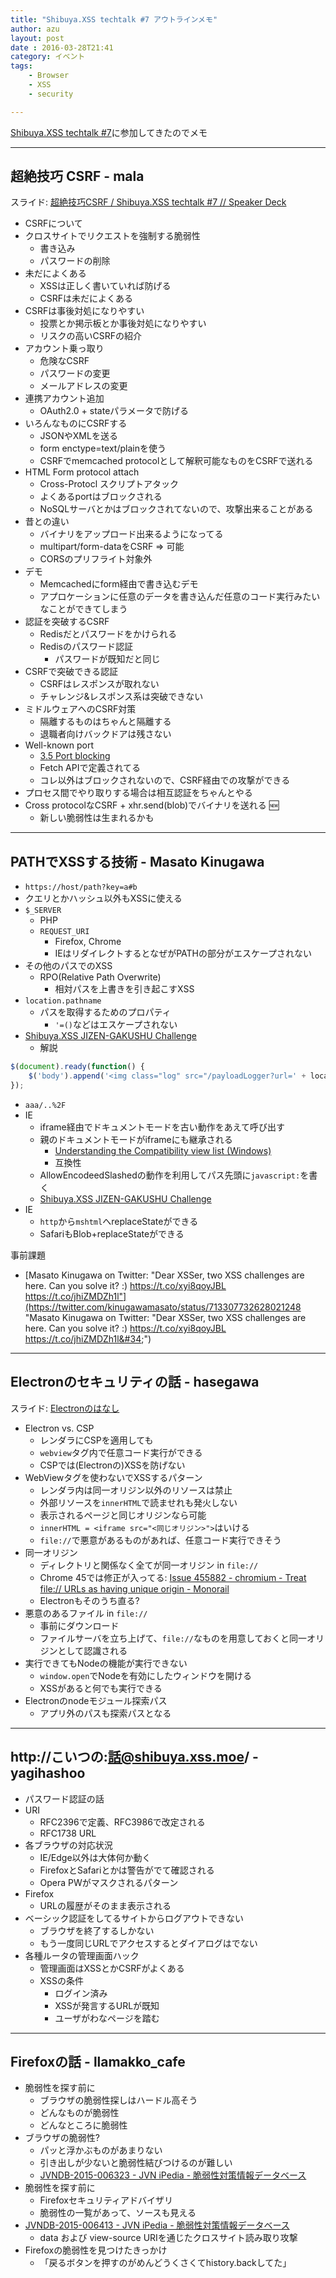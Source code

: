 ```yaml
---
title: "Shibuya.XSS techtalk #7 アウトラインメモ"
author: azu
layout: post
date : 2016-03-28T21:41
category: イベント
tags:
    - Browser
    - XSS
    - security

---
```


[Shibuya.XSS techtalk #7](http://shibuyaxss.connpass.com/event/28232/ "Shibuya.XSS techtalk #7")に参加してきたのでメモ

----

## 超絶技巧 CSRF - mala

スライド: [超絶技巧CSRF / Shibuya.XSS techtalk #7 // Speaker Deck](https://speakerdeck.com/mala/shibuya-dot-xss-techtalk-number-7 "超絶技巧CSRF / Shibuya.XSS techtalk #7 // Speaker Deck")

- CSRFについて
- クロスサイトでリクエストを強制する脆弱性
	- 書き込み
	- パスワードの削除
- 未だによくある
	- XSSは正しく書いていれば防げる
	- CSRFは未だによくある
- CSRFは事後対処になりやすい
	- 投票とか掲示板とか事後対処になりやすい
	- リスクの高いCSRFの紹介
- アカウント乗っ取り
	- 危険なCSRF
	- パスワードの変更
	- メールアドレスの変更
- 連携アカウント追加
	- OAuth2.0 + stateパラメータで防げる
- いろんなものにCSRFする
	- JSONやXMLを送る
	- form enctype=text/plainを使う
	- CSRFでmemcached protocolとして解釈可能なものをCSRFで送れる
- HTML Form protocol attach
	- Cross-Protocl スクリプトアタック
	- よくあるportはブロックされる
	- NoSQLサーバとかはブロックされてないので、攻撃出来ることがある
- 昔との違い
	- バイナリをアップロード出来るようになってる
	- multipart/form-dataをCSRF => 可能
	- CORSのプリフライト対象外
- デモ
	- Memcachedにform経由で書き込むデモ
	- アプロケーションに任意のデータを書き込んだ任意のコード実行みたいなことができてしまう
- 認証を突破するCSRF
	- Redisだとパスワードをかけられる
	- Redisのパスワード認証
		- パスワードが既知だと同じ
- CSRFで突破できる認証
	- CSRFはレスポンスが取れない
	- チャレンジ&レスポンス系は突破できない
- ミドルウェアへのCSRF対策
	- 隔離するものはちゃんと隔離する
	- 退職者向けバックドアは残さない
- Well-known port
	- [3.5 Port blocking](https://fetch.spec.whatwg.org/#port-blocking "3.5 Port blocking")
	- Fetch APIで定義されてる
	- コレ以外はブロックされないので、CSRF経由での攻撃ができる
- プロセス間でやり取りする場合は相互認証をちゃんとやる
- Cross protocolなCSRF + xhr.send(blob)でバイナリを送れる :new:
	- 新しい脆弱性は生まれるかも

-----

## PATHでXSSする技術 - Masato Kinugawa

- `https://host/path?key=a#b`
- クエリとかハッシュ以外もXSSに使える
- `$_SERVER` 
	- PHP
	- `REQUEST_URI`
		- Firefox, Chrome
		- IEはリダイレクトするとなぜがPATHの部分がエスケープされない
- その他のパスでのXSS
	- RPO(Relative Path Overwrite)
		- 相対パスを上書きを引き起こすXSS
- `location.pathname`
	- パスを取得するためのプロパティ
		- `'=()`などはエスケープされない
- [Shibuya.XSS JIZEN-GAKUSHU Challenge](http://shibuya.vulnerabledoma.in/jizen "Shibuya.XSS JIZEN-GAKUSHU Challenge")
	- 解説

```js
$(document).ready(function() {
	$('body').append('<img class="log" src="/payloadLogger?url=' + location.protocol + "//" + location.host + location.pathname + escape(location.search) + escape(location.hash) + '">');
});
```

- `aaa/..%2F`
- IE
	- iframe経由でドキュメントモードを古い動作をあえて呼び出す
	- 親のドキュメントモードがiframeにも継承される
		- [Understanding the Compatibility view list (Windows)](https://msdn.microsoft.com/en-us/library/gg622935(v=vs.85).aspx "Understanding the Compatibility view list (Windows)")
		- 互換性
	- AllowEncodeedSlashedの動作を利用してパス先頭に`javascript:`を書く
	- [Shibuya.XSS JIZEN-GAKUSHU Challenge](http://shibuya.vulnerabledoma.in/jizen "Shibuya.XSS JIZEN-GAKUSHU Challenge")
- IE
	- `http`から`mshtml`へreplaceStateができる
	- SafariもBlob+replaceStateができる

事前課題

- [Masato Kinugawa on Twitter: "Dear XSSer, two XSS challenges are here. Can you solve it? :) https://t.co/xyi8qoyJBL https://t.co/jhiZMDZh1l"](https://twitter.com/kinugawamasato/status/713307732628021248 "Masato Kinugawa on Twitter: &#34;Dear XSSer, two XSS challenges are here. Can you solve it? :) https://t.co/xyi8qoyJBL https://t.co/jhiZMDZh1l&#34;")


-----

## Electronのセキュリティの話 - hasegawa

スライド: [Electronのはなし](http://utf-8.jp/public/2016/0328/shibuyaxss.pdf "shibuyaxss.pdf")

- Electron vs. CSP
	- レンダラにCSPを適用しても
	- `webview`タグ内で任意コード実行ができる
	- CSPでは(Electronの)XSSを防げない
- WebViewタグを使わないでXSSするパターン
	- レンダラ内は同一オリジン以外のリソースは禁止
	- 外部リソースを`innerHTML`で読ませれも発火しない
	- 表示されるページと同じオリジンなら可能
	- `innerHTML = <iframe src="<同じオリジン>">`はいける
	- `file://`で悪意があるものがあれば、任意コード実行できそう
- 同一オリジン
	- ディレクトリと関係なく全てが同一オリジン in `file://`
	- Chrome 45では修正が入ってる: [Issue 455882 - chromium - Treat file:// URLs as having unique origin - Monorail](https://bugs.chromium.org/p/chromium/issues/detail?id=455882 "Issue 455882 - chromium - Treat file:// URLs as having unique origin - Monorail")
	- Electronもそのうち直る?
- 悪意のあるファイル in `file://`
	- 事前にダウンロード
	- ファイルサーバを立ち上げて、`file://`なものを用意しておくと同一オリジンとして認識される
- 実行できてもNodeの機能が実行できない
	- `window.open`でNodeを有効にしたウィンドウを開ける
	- XSSがあると何でも実行できる
- Electronのnodeモジュール探索パス
	- アプリ外のパスも探索パスとなる

----


## http://こいつの:話@shibuya.xss.moe/ - yagihashoo 

- パスワード認証の話
- URI
	- RFC2396で定義、RFC3986で改定される
	- RFC1738 URL
- 各ブラウザの対応状況
	- IE/Edge以外は大体何か動く
	- FirefoxとSafariとかは警告がでて確認される
	- Opera PWがマスクされるパターン
- Firefox
	- URLの履歴がそのまま表示される
- ベーシック認証をしてるサイトからログアウトできない
	- ブラウザを終了するしかない
	- もう一度同じURLでアクセスするとダイアログはでない
- 各種ルータの管理画面ハック
	- 管理画面はXSSとかCSRFがよくある
	- XSSの条件
		- ログイン済み
		- XSSが発言するURLが既知
		- ユーザがわなページを踏む

----

## Firefoxの話 - llamakko_cafe


- 脆弱性を探す前に
	- ブラウザの脆弱性探しはハードル高そう
	- どんなものが脆弱性
	- どんなところに脆弱性
- ブラウザの脆弱性?
	- パッと浮かぶものがあまりない
	- 引き出しが少ないと脆弱性結びつけるのが難しい
	- [JVNDB-2015-006323 - JVN iPedia - 脆弱性対策情報データベース](http://jvndb.jvn.jp/ja/contents/2015/JVNDB-2015-006323.html "JVNDB-2015-006323 - JVN iPedia - 脆弱性対策情報データベース")
- 脆弱性を探す前に
	- Firefoxセキュリティアドバイザリ
	- 脆弱性の一覧があって、ソースも見える
- [JVNDB-2015-006413 - JVN iPedia - 脆弱性対策情報データベース](http://jvndb.jvn.jp/ja/contents/2015/JVNDB-2015-006413.html "JVNDB-2015-006413 - JVN iPedia - 脆弱性対策情報データベース")
	- data および view-source URIを通じたクロスサイト読み取り攻撃
- Firefoxの脆弱性を見つけたきっかけ
	- 「戻るボタンを押すのがめんどうくさくてhistory.backしてた」
